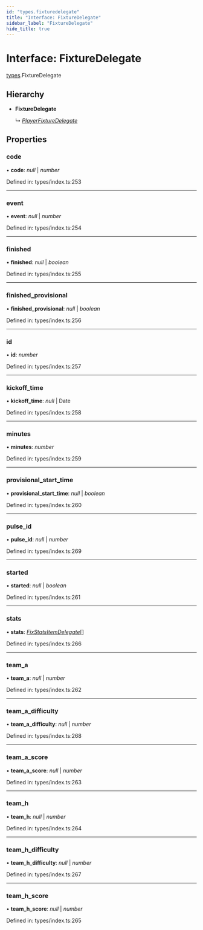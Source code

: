 ```yaml
---
id: "types.fixturedelegate"
title: "Interface: FixtureDelegate"
sidebar_label: "FixtureDelegate"
hide_title: true
---
```


# Interface: FixtureDelegate

[types](../modules/types.md).FixtureDelegate

## Hierarchy

* **FixtureDelegate**

  ↳ [*PlayerFixtureDelegate*](types.playerfixturedelegate.md)

## Properties

### code

• **code**: *null* \| *number*

Defined in: types/index.ts:253

___

### event

• **event**: *null* \| *number*

Defined in: types/index.ts:254

___

### finished

• **finished**: *null* \| *boolean*

Defined in: types/index.ts:255

___

### finished\_provisional

• **finished\_provisional**: *null* \| *boolean*

Defined in: types/index.ts:256

___

### id

• **id**: *number*

Defined in: types/index.ts:257

___

### kickoff\_time

• **kickoff\_time**: *null* \| Date

Defined in: types/index.ts:258

___

### minutes

• **minutes**: *number*

Defined in: types/index.ts:259

___

### provisional\_start\_time

• **provisional\_start\_time**: *null* \| *boolean*

Defined in: types/index.ts:260

___

### pulse\_id

• **pulse\_id**: *null* \| *number*

Defined in: types/index.ts:269

___

### started

• **started**: *null* \| *boolean*

Defined in: types/index.ts:261

___

### stats

• **stats**: [*FixStatsItemDelegate*](../modules/types.md#fixstatsitemdelegate)[]

Defined in: types/index.ts:266

___

### team\_a

• **team\_a**: *null* \| *number*

Defined in: types/index.ts:262

___

### team\_a\_difficulty

• **team\_a\_difficulty**: *null* \| *number*

Defined in: types/index.ts:268

___

### team\_a\_score

• **team\_a\_score**: *null* \| *number*

Defined in: types/index.ts:263

___

### team\_h

• **team\_h**: *null* \| *number*

Defined in: types/index.ts:264

___

### team\_h\_difficulty

• **team\_h\_difficulty**: *null* \| *number*

Defined in: types/index.ts:267

___

### team\_h\_score

• **team\_h\_score**: *null* \| *number*

Defined in: types/index.ts:265
